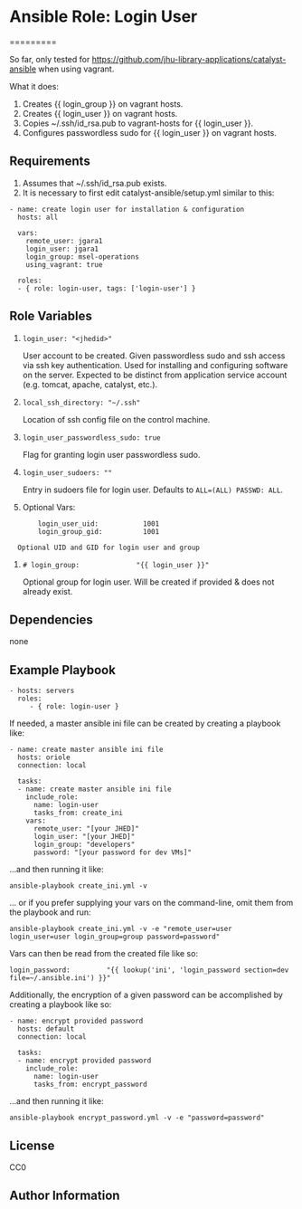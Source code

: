 # Ansible Role: Login User
=========

So far, only tested for https://github.com/jhu-library-applications/catalyst-ansible when using vagrant.

What it does: 
1. Creates {{ login_group }} on vagrant hosts.
2. Creates {{ login_user }} on vagrant hosts.
3. Copies ~/.ssh/id_rsa.pub to vagrant-hosts for {{ login_user }}.
4. Configures passwordless sudo for {{ login_user }} on vagrant hosts.

Requirements
------------
1. Assumes that ~/.ssh/id_rsa.pub exists.
2. It is necessary to first edit catalyst-ansible/setup.yml similar to this:
```---
- name: create login user for installation & configuration
  hosts: all

  vars:
    remote_user: jgara1
    login_user: jgara1
    login_group: msel-operations
    using_vagrant: true

  roles:
  - { role: login-user, tags: ['login-user'] }

```


Role Variables
--------------

1. ```login_user: "<jhedid>"```

      User account to be created. Given passwordless sudo and ssh access via ssh key authentication. Used for installing and configuring software on the server. Expected to be distinct from application service account (e.g. tomcat, apache, catalyst, etc.).

1. ```local_ssh_directory: "~/.ssh"```

      Location of ssh config file on the control machine.

1. ```login_user_passwordless_sudo: true```

      Flag for granting login user passwordless sudo.

1. ```login_user_sudoers: ""```

      Entry in sudoers file for login user. Defaults to `ALL=(ALL) PASSWD: ALL`.

1. Optional Vars:

```
       login_user_uid:           1001
       login_group_gid:          1001
```

      Optional UID and GID for login user and group

1. ```# login_group:              "{{ login_user }}"```

      Optional group for login user. Will be created if provided & does not already exist.


Dependencies
------------

none


Example Playbook
----------------

    - hosts: servers
      roles:
         - { role: login-user }


If needed, a master ansible ini file can be created by creating a playbook like:

    - name: create master ansible ini file
      hosts: oriole
      connection: local

      tasks:
      - name: create master ansible ini file
        include_role:
          name: login-user
          tasks_from: create_ini
        vars:
          remote_user: "[your JHED]"
          login_user: "[your JHED]"
          login_group: "developers"
          password: "[your password for dev VMs]"

...and then running it like:

    ansible-playbook create_ini.yml -v

... or if you prefer supplying your vars on the command-line, omit them from the playbook and run:

    ansible-playbook create_ini.yml -v -e "remote_user=user login_user=user login_group=group password=password"

Vars can then be read from the created file like so:

    login_password:         "{{ lookup('ini', 'login_password section=dev file=~/.ansible.ini') }}"


Additionally, the encryption of a given password can be accomplished by creating a playbook like so:

    - name: encrypt provided password
      hosts: default
      connection: local

      tasks:
      - name: encrypt provided password
        include_role:
          name: login-user
          tasks_from: encrypt_password

...and then running it like:

    ansible-playbook encrypt_password.yml -v -e "password=password"


License
-------

CC0

Author Information
------------------


